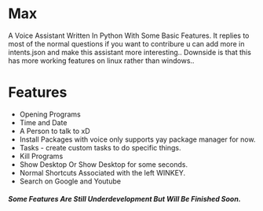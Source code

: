 # Max
A Voice Assistant Written In Python With Some Basic Features.
It replies to most of the normal questions if you want to contribure u can add more in intents.json and make this assistant more interesting..
Downside is that this has more working features on linux rather than windows..
# Features
-  Opening Programs
- Time and Date
- A Person to talk to xD
- Install Packages with voice only supports yay package manager for now.
- Tasks - create custom tasks to do specific things.
- Kill Programs
- Show Desktop Or Show Desktop for some seconds.
- Normal Shortcuts Associated with the left WINKEY.
- Search on Google and Youtube
##### Some Features Are Still Underdevelopment But Will Be Finished Soon.
